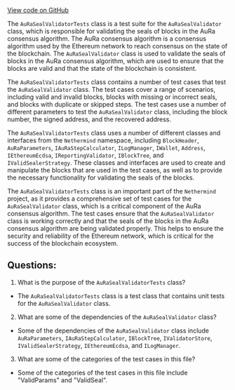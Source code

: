 [View code on GitHub](https://github.com/nethermindeth/nethermind/Nethermind.AuRa.Test/AuRaSealValidatorTests.cs)

The `AuRaSealValidatorTests` class is a test suite for the `AuRaSealValidator` class, which is responsible for validating the seals of blocks in the AuRa consensus algorithm. The AuRa consensus algorithm is a consensus algorithm used by the Ethereum network to reach consensus on the state of the blockchain. The `AuRaSealValidator` class is used to validate the seals of blocks in the AuRa consensus algorithm, which are used to ensure that the blocks are valid and that the state of the blockchain is consistent.

The `AuRaSealValidatorTests` class contains a number of test cases that test the `AuRaSealValidator` class. The test cases cover a range of scenarios, including valid and invalid blocks, blocks with missing or incorrect seals, and blocks with duplicate or skipped steps. The test cases use a number of different parameters to test the `AuRaSealValidator` class, including the block number, the signed address, and the recovered address.

The `AuRaSealValidatorTests` class uses a number of different classes and interfaces from the `Nethermind` namespace, including `BlockHeader`, `AuRaParameters`, `IAuRaStepCalculator`, `ILogManager`, `IWallet`, `Address`, `IEthereumEcdsa`, `IReportingValidator`, `IBlockTree`, and `IValidSealerStrategy`. These classes and interfaces are used to create and manipulate the blocks that are used in the test cases, as well as to provide the necessary functionality for validating the seals of the blocks.

The `AuRaSealValidatorTests` class is an important part of the `Nethermind` project, as it provides a comprehensive set of test cases for the `AuRaSealValidator` class, which is a critical component of the AuRa consensus algorithm. The test cases ensure that the `AuRaSealValidator` class is working correctly and that the seals of the blocks in the AuRa consensus algorithm are being validated properly. This helps to ensure the security and reliability of the Ethereum network, which is critical for the success of the blockchain ecosystem.
## Questions: 
 1. What is the purpose of the `AuRaSealValidatorTests` class?
- The `AuRaSealValidatorTests` class is a test class that contains unit tests for the `AuRaSealValidator` class.

2. What are some of the dependencies of the `AuRaSealValidator` class?
- Some of the dependencies of the `AuRaSealValidator` class include `AuRaParameters`, `IAuRaStepCalculator`, `IBlockTree`, `IValidatorStore`, `IValidSealerStrategy`, `IEthereumEcdsa`, and `ILogManager`.

3. What are some of the categories of the test cases in this file?
- Some of the categories of the test cases in this file include "ValidParams" and "ValidSeal".